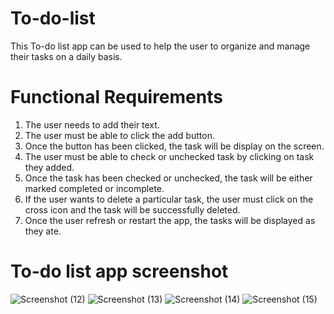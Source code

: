 # To-do-list
This To-do list app can be used to help the user to organize and manage their tasks on a daily basis.

# Functional Requirements 
1. The user needs to add their text.
2. The user must be able to click the add button.
3. Once the button has been clicked, the task will be display on the screen.
4. The user must be able to check or unchecked task by clicking on task they added.
5. Once the task has been checked or unchecked, the task will be either marked completed or incomplete.
6. If the user wants to delete a particular task, the user must click on the cross icon and the task will be successfully deleted.
7. Once the user refresh or restart the app, the tasks will be displayed as they ate.

# To-do list app screenshot
![Screenshot (12)](https://github.com/LwandoMadebe/To-do-list/assets/147529941/d25b0f9b-b2db-465f-80ab-5e954ba96d80)
![Screenshot (13)](https://github.com/LwandoMadebe/To-do-list/assets/147529941/6e08e909-7a1a-4e00-aab4-04396fe902b5)
![Screenshot (14)](https://github.com/LwandoMadebe/To-do-list/assets/147529941/e5f654e7-bd6d-4d02-bbea-3cbdca733567)
![Screenshot (15)](https://github.com/LwandoMadebe/To-do-list/assets/147529941/9236ff03-6bd0-42e4-9a37-0b66120f63d3)

